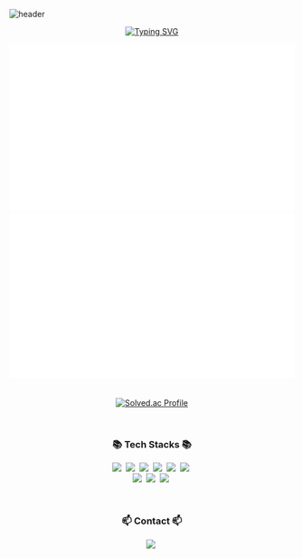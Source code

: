 ![header](https://capsule-render.vercel.app/api?type=transparent&fontColor=b8d0fa&height=200&section=header&text=Junghyun's%20GitHub&fontSize=70&animation=twinkling)

<div align="center">

  [![Typing SVG](https://readme-typing-svg.demolab.com?font=Fira+Code&size=25&pause=600&color=7B7B7B&background=FFFFFF00&center=%EC%A7%84%EC%8B%A4&vCenter=%EC%A7%84%EC%8B%A4&repeat=%EC%A7%84%EC%8B%A4&random=%EA%B1%B0%EC%A7%93&width=340&lines=Hello%2C+I'm+Junghyun%F0%9F%91%8B;Welcome+to+my+Github%F0%9F%98%80)](https://git.io/typing-svg)

  <div>
    
  <img src="https://raw.githubusercontent.com/junghyunl/github-stats-transparent/output/generated/overview.svg" />
  <img src="https://raw.githubusercontent.com/junghyunl/github-stats-transparent/output/generated/languages.svg" />
    
  </div>
  <br>
  
  [![Solved.ac Profile](http://mazassumnida.wtf/api/v2/generate_badge?boj=fnsk1256)](https://solved.ac/fnsk1256/)

</div>

<br>
<!--
![Junghyun's GitHub stats](https://github-readme-stats.vercel.app/api?username=junghyunl&theme=github_dark_dimmed&show_icons=true)
-->
<!--내용 부분-->
<h3 align="center">📚 Tech Stacks 📚</h3>
<p align="center"> 
  <img src="https://img.shields.io/badge/JavaScript-F7DF1E?style=flat-square&logo=javascript&logoColor=black"/></a>&nbsp
  <img src="https://img.shields.io/badge/Python-3766AB?style=flat-square&logo=Python&logoColor=white"/></a>&nbsp
  <img src="https://img.shields.io/badge/Java-007396?style=flat-square&logo=Java&logoColor=white"/></a>&nbsp
  <img src="https://img.shields.io/badge/C++-00599C?style=flat-square&logo=C%2B%2B&logoColor=white"/></a>&nbsp
  <img src="https://img.shields.io/badge/HTML5-E34F26.svg?style=flat-square&logo=html5&logoColor=white" /></a>&nbsp
  <img src="https://img.shields.io/badge/CSS3-1572B6.svg?style=flat-square&logo=css3&logoColor=white" /></a>&nbsp
  <br>
  <img src="https://img.shields.io/badge/React-61DAFB?style=flat-square&logo=react&logoColor=black"/></a>&nbsp 
  <img src="https://img.shields.io/badge/Django-092E20?style=flat-square&logo=Django&logoColor=white"/></a>&nbsp 
  <img src="https://img.shields.io/badge/Node.js-339933?style=flat-square&logo=Node.js&logoColor=white"/></a>&nbsp 
</p>

<br>
<!--
<h3 align="center">📚 Studying 📚</h3>
<div align="center">
  <img src="https://img.shields.io/badge/typescript-007ACC.svg?style=for-the-badge&logo=typescript&logoColor=white" />&nbsp
  <img src="https://img.shields.io/badge/React%20Query-FF4154?style=for-the-badge&logo=react%20query&logoColor=white" />&nbsp
  <img src="https://img.shields.io/badge/Recoil-3578E5?style=for-the-badge&logo=recoil&logoColor=white" />&nbsp
</div>
-->

<!--
<h3 align="center">🛠 Tools 🛠</h3>
<p align="center"> 
  <img src="https://img.shields.io/badge/git-F05033.svg?style=flat-square&logo=git&logoColor=white"/></a>&nbsp
  <img src="https://img.shields.io/badge/github-181717.svg?style=flat-square&logo=github&logoColor=white"/></a>&nbsp
  <img src="https://img.shields.io/badge/Notion-F3F3F3.svg?style=flat-square&logo=notion&logoColor=black"/></a>&nbsp
  <br>
  <img src="https://img.shields.io/badge/VSCode-2C2C32.svg?style=flat-square&logo=visual-studio-code&logoColor=22ABF3"/></a>&nbsp
  <img src="https://img.shields.io/badge/jupyter-2C2C32.svg?style=flat-square&logo=jupyter&logoColor=F37726"/></a>&nbsp
</p>

<br>
-->

  
<h3 align="center">📫 Contact 📫</h3>
<p align="center">
  <a href="mailto:fnsk1256@gmail.com">
    <img
      src="https://img.shields.io/badge/Gmail-D14836?style=flat-square&logo=gmail&logoColor=white"/></a>&nbsp
  </a>
</p>

<!--
**junghyunl/junghyunl** is a ✨ _special_ ✨ repository because its `README.md` (this file) appears on your GitHub profile.

Here are some ideas to get you started:

- 🔭 I’m currently working on ...
- 🌱 I’m currently learning ...
- 👯 I’m looking to collaborate on ...
- 🤔 I’m looking for help with ...
- 💬 Ask me about ...
- 📫 How to reach me: ...
- 😄 Pronouns: ...
- ⚡ Fun fact: ...
-->

